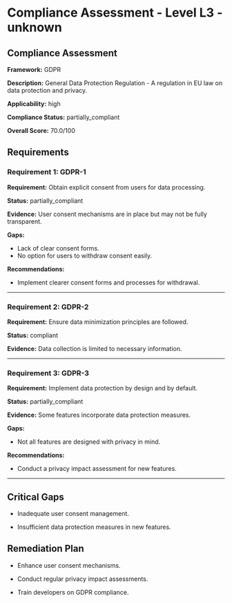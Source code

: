 # Compliance Assessment - Level L3 - unknown

## Compliance Assessment

**Framework:** GDPR

**Description:** General Data Protection Regulation - A regulation in EU law on data protection and privacy.

**Applicability:** high

**Compliance Status:** partially_compliant

**Overall Score:** 70.0/100

## Requirements

### Requirement 1: GDPR-1

**Requirement:** Obtain explicit consent from users for data processing.

**Status:** partially_compliant

**Evidence:** User consent mechanisms are in place but may not be fully transparent.

**Gaps:**
- Lack of clear consent forms.
- No option for users to withdraw consent easily.

**Recommendations:**
- Implement clearer consent forms and processes for withdrawal.

---

### Requirement 2: GDPR-2

**Requirement:** Ensure data minimization principles are followed.

**Status:** compliant

**Evidence:** Data collection is limited to necessary information.

---

### Requirement 3: GDPR-3

**Requirement:** Implement data protection by design and by default.

**Status:** partially_compliant

**Evidence:** Some features incorporate data protection measures.

**Gaps:**
- Not all features are designed with privacy in mind.

**Recommendations:**
- Conduct a privacy impact assessment for new features.

---

## Critical Gaps

- Inadequate user consent management.

- Insufficient data protection measures in new features.

## Remediation Plan

- Enhance user consent mechanisms.

- Conduct regular privacy impact assessments.

- Train developers on GDPR compliance.


